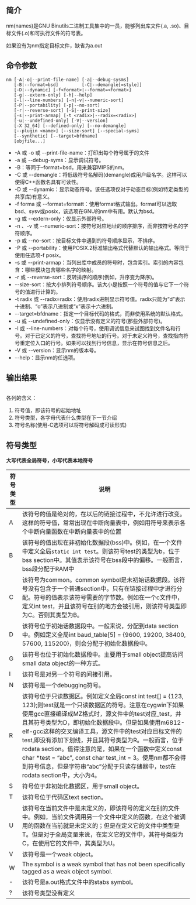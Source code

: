 ## 简介
nm(names)是GNU Binutils二进制工具集中的一员，能够列出库文件(.a, .so)、目标文件(.o)和可执行文件的符号表。

如果没有为nm指定目标文件，缺省为a.out

## 命令参数
```
nm [-A|-o|--print-file-name] [-a|--debug-sysms]
   [-B|--format=bsd]         [-C|--demangle[=style]]
   [-D|--dynamic] [-f<format>|--format=<format>]
   [-g|--extern-only] [-h|--help]
   [-l|--line-numbers] [-n|-v|--numeric-sort]
   [-P|--portability] [-p|--no-sort]
   [-r|--reverse-sort] [-S|--print-size]
   [-s|--print-armap] [-t <radix>|--radix=<radix>]
   [-u|--undefined-only] [-V|--version]
   [-X 32_64] [--defined-only] [--no-demangle]
   [--plugin <name>] [--size-sort] [--special-syms]
   [--synthetic] [--target=bfdname]
   [objfile...]
```
* -A 或 -o 或 --print-file-name：打印出每个符号属于的文件
* -a 或 --debug-syms：显示调试符号。
* -B：等同于–format=bsd，用来兼容MIPS的nm。
* -C 或 --demangle：将低级符号名解码(demangle)成用户级名字。这样可以使得C++函数名具有可读性。
* -D 或 --dynamic：显示动态符号。该任选项仅对于动态目标(例如特定类型的共享库)有意义。
* -f forma 或 --format=formatt：使用format格式输出。format可以选取bsd、sysv或posix，该选项在GNU的nm中有用。默认为bsd。
* -g 或 --extern-only：仅显示外部符号。
* -n 、-v 或 --numeric-sort：按符号对应地址的顺序排序，而非按符号名的字符顺序。
* -p 或 --no-sort：按目标文件中遇到的符号顺序显示，不排序。
* -P 或 --portability：使用POSIX.2标准输出格式代替默认的输出格式。等同于使用任选项-f posix。
* -s 或 --print-armap：当列出库中成员的符号时，包含索引。索引的内容包含：哪些模块包含哪些名字的映射。
* -r 或 --reverse-sort：反转排序的顺序(例如，升序变为降序)。
* --size-sort：按大小排列符号顺序。该大小是按照一个符号的值与它下一个符号的值进行计算的。
* -t radix 或 --radix=radix：使用radix进制显示符号值。radix只能为“d”表示十进制、“o”表示八进制或“x”表示十六进制。
* --target=bfdname：指定一个目标代码的格式，而非使用系统的默认格式。
* -u 或 --undefined-only：仅显示没有定义的符号(那些外部符号)。
* -l 或 --line-numbers：对每个符号，使用调试信息来试图找到文件名和行号。对于已定义的符号，查找符号地址的行号。对于未定义符号，查找指向符号重定位入口的行号。如果可以找到行号信息，显示在符号信息之后。
* -V 或 --version：显示nm的版本号。
* --help：显示nm的任选项。

## 输出结果
```

```

各列的含义：
1. 符号值，即该符号的起始地址
2. 符号类型，各字母代表什么类型在下一节介绍
3. 符号名称(使用-C选项可以将符号解码成可读形式)

## 符号类型
**大写代表全局符号，小写代表本地符号**

| 符号类型 | 说明 |
| ------- | ----|
| A | 该符号的值是绝对的，在以后的链接过程中，不允许进行改变。这样的符号值，常常出现在中断向量表中，例如用符号来表示各个中断向量函数在中断向量表中的位置 |
| B | 该符号的值出现在非初始化数据段(bss)中。例如，在一个文件中定义全局`static int test`。则该符号test的类型为b，位于bss section中。其值表示该符号在bss段中的偏移。一般而言，bss段分配于RAM中 |
| C | 该符号为common。common symbol是未初始话数据段。该符号没有包含于一个普通section中。只有在链接过程中才进行分配。符号的值表示该符号需要的字节数。例如在一个c文件中，定义int test，并且该符号在别的地方会被引用，则该符号类型即为C。否则其类型为B。 |
| D | 该符号位于初始话数据段中。一般来说，分配到data section中。例如定义全局int baud_table[5] = {9600, 19200, 38400, 57600, 115200}，则会分配于初始化数据段中。 |
| G | 该符号也位于初始化数据段中。主要用于small object提高访问small data object的一种方式。 |
| I | 该符号是对另一个符号的间接引用。 |
| N | 该符号是一个debugging符号。 |
| R | 该符号位于只读数据区。例如定义全局const int test[] = {123, 123};则test就是一个只读数据区的符号。注意在cygwin下如果使用gcc直接编译成MZ格式时，源文件中的test对应_test，并且其符号类型为D，即初始化数据段中。但是如果使用m6812-elf-gcc这样的交叉编译工具，源文件中的test对应目标文件的test,即没有添加下划线，并且其符号类型为R。一般而言，位于rodata section。值得注意的是，如果在一个函数中定义const char *test = “abc”, const char test_int = 3。使用nm都不会得到符号信息，但是字符串“abc”分配于只读存储器中，test在rodata section中，大小为4。 |
| S | 符号位于非初始化数据区，用于small object。 |
| T | 该符号位于代码区text section。 |
| U | 该符号在当前文件中是未定义的，即该符号的定义在别的文件中。例如，当前文件调用另一个文件中定义的函数，在这个被调用的函数在当前就是未定义的；但是在定义它的文件中类型是T。但是对于全局变量来说，在定义它的文件中，其符号类型为C，在使用它的文件中，其类型为U。 |
| V | 该符号是一个weak object。 |
| W | The symbol is a weak symbol that has not been specifically tagged as a weak object symbol. |
| - | 该符号是a.out格式文件中的stabs symbol。 |
| ? | 该符号类型没有定义 |
